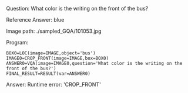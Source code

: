 Question: What color is the writing on the front of the bus?

Reference Answer: blue

Image path: ./sampled_GQA/101053.jpg

Program:

```
BOX0=LOC(image=IMAGE,object='bus')
IMAGE0=CROP_FRONT(image=IMAGE,box=BOX0)
ANSWER0=VQA(image=IMAGE0,question='What color is the writing on the front of the bus?')
FINAL_RESULT=RESULT(var=ANSWER0)
```
Answer: Runtime error: 'CROP_FRONT'

